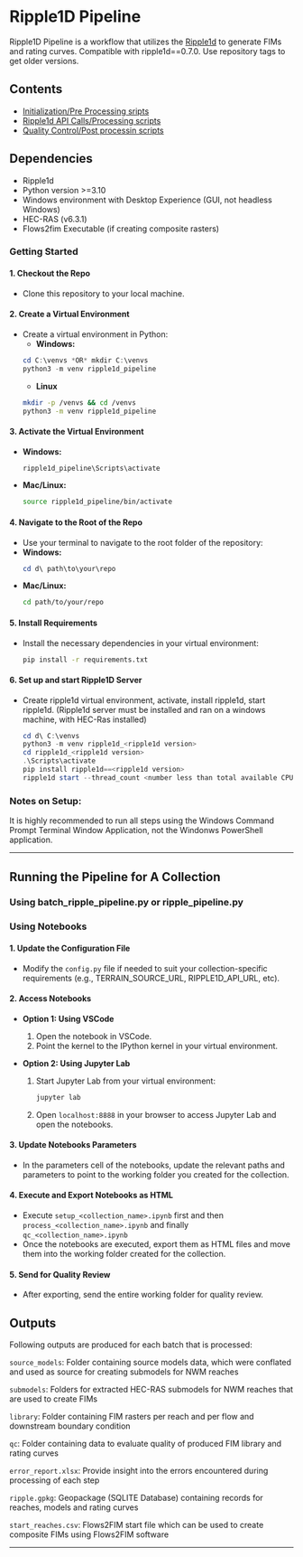 # Ripple1D Pipeline
 
Ripple1D Pipeline is a workflow that utilizes the [Ripple1d](https://github.com/Dewberry/ripple1d) to generate FIMs and rating curves. 
Compatible with ripple1d==0.7.0. Use repository tags to get older versions.

## Contents
- [Initialization/Pre Processing sripts](scripts/setup)
- [Ripple1d API Calls/Processing scripts](scripts/process)
- [Quality Control/Post processin scripts](scripts/qc)


## Dependencies
 - Ripple1d
 - Python version >=3.10 
 - Windows environment with Desktop Experience (GUI, not headless Windows)
 - HEC-RAS (v6.3.1)
 - Flows2fim Executable (if creating composite rasters)

### Getting Started

#### 1. **Checkout the Repo**
   - Clone this repository to your local machine.


#### 2. **Create a Virtual Environment**
   - Create a virtual environment in Python:
     - **Windows:**
     ```Powershell
     cd C:\venvs *OR* mkdir C:\venvs 
     python3 -m venv ripple1d_pipeline
     ```
     - **Linux**
     ```bash
     mkdir -p /venvs && cd /venvs
     python3 -m venv ripple1d_pipeline
     ```

#### 3. **Activate the Virtual Environment**
   - **Windows:**
     ```Powershell
     ripple1d_pipeline\Scripts\activate
     ```
   - **Mac/Linux:**
     ```bash
     source ripple1d_pipeline/bin/activate
     ```

#### 4. **Navigate to the Root of the Repo**
   - Use your terminal to navigate to the root folder of the repository:
   - **Windows:**
     ```Powershell
     cd d\ path\to\your\repo
     ```
   - **Mac/Linux:**
     ```bash
     cd path/to/your/repo
     ```

#### 5. **Install Requirements**
   - Install the necessary dependencies in your virtual environment:
     ```bash
     pip install -r requirements.txt
     ```

#### 6. **Set up and start Ripple1D Server** 
   - Create ripple1d virtual environment, activate, install ripple1d, start ripple1d. (Ripple1d server must be installed and ran on a windows machine, with HEC-Ras installed)
      ```Powershell
      cd d\ C:\venvs
      python3 -m venv ripple1d_<ripple1d version>
      cd ripple1d_<ripple1d version>
      .\Scripts\activate
      pip install ripple1d==<ripple1d version>
      ripple1d start --thread_count <number less than total available CPUs>
      ```

### Notes on Setup:
It is highly recommended to run all steps using the Windows Command Prompt Terminal Window Application, not the Windonws PowerShell application.

---

## **Running the Pipeline for A Collection**

### **Using batch_ripple_pipeline.py or ripple_pipeline.py**

### **Using Notebooks**

#### 1. **Update the Configuration File**
   - Modify the `config.py` file if needed to suit your collection-specific requirements (e.g., TERRAIN_SOURCE_URL, RIPPLE1D_API_URL, etc).

#### 2. **Access Notebooks**
   - **Option 1: Using VSCode**
     1. Open the notebook in VSCode.
     2. Point the kernel to the IPython kernel in your virtual environment.

   - **Option 2: Using Jupyter Lab**
     1. Start Jupyter Lab from your virtual environment:
        ```bash
        jupyter lab
        ```
     2. Open `localhost:8888` in your browser to access Jupyter Lab and open the notebooks.

#### 3. **Update Notebooks Parameters**
   - In the parameters cell of the notebooks, update the relevant paths and parameters to point to the working folder you created for the collection.

#### 4. **Execute and Export Notebooks as HTML**
   - Execute `setup_<collection_name>.ipynb` first and then `process_<collection_name>.ipynb` and finally `qc_<collection_name>.ipynb`
   - Once the notebooks are executed, export them as HTML files and move them into the working folder created for the collection.

#### 5. **Send for Quality Review**
   - After exporting, send the entire working folder for quality review.

## Outputs
Following outputs are produced for each batch that is processed:

`source_models`: Folder containing source models data, which were conflated and used as source for creating submodels for NWM reaches

`submodels`: Folders for extracted HEC-RAS submodels for NWM reaches that are used to create FIMs

`library`: Folder containing FIM rasters per reach and per flow and downstream boundary condition

`qc`: Folder containing data to evaluate quality of produced FIM library and rating curves

`error_report.xlsx`: Provide insight into the errors encountered during processing of each step

`ripple.gpkg`: Geopackage (SQLITE Database) containing records for reaches, models and rating curves

`start_reaches.csv`: Flows2FIM start file which can be used to create composite FIMs using Flows2FIM software

---